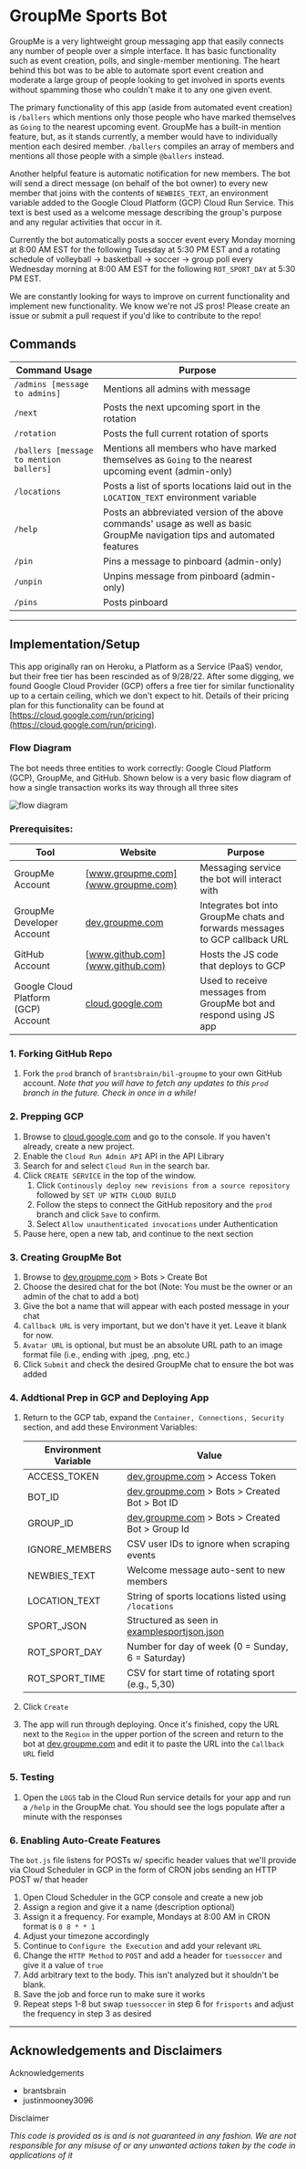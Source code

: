 # GroupMe Sports Bot

GroupMe is a very lightweight group messaging app that easily connects any number of people over a simple interface. It has basic functionality such as event creation, polls, and single-member mentioning. The heart behind this bot was to be able to automate sport event creation and moderate a large group of people looking to get involved in sports events without spamming those who couldn't make it to any one given event.

The primary functionality of this app (aside from automated event creation) is `/ballers` which mentions only those people who have marked themselves as `Going` to the nearest upcoming event. GroupMe has a built-in mention feature, but, as it stands currently, a member would have to individually mention each desired member. `/ballers` compiles an array of members and mentions all those people with a simple `@ballers` instead.

Another helpful feature is automatic notification for new members. The bot will send a direct message (on behalf of the bot owner) to every new member that joins with the contents of `NEWBIES_TEXT`, an environment variable added to the Google Cloud Platform (GCP) Cloud Run Service. This text is best used as a welcome message describing the group's purpose and any regular activities that occur in it.

Currently the bot automatically posts a soccer event every Monday morning at 8:00 AM EST for the following Tuesday at 5:30 PM EST and a rotating schedule of volleyball -> basketball -> soccer -> group poll every Wednesday morning at 8:00 AM EST for the following `ROT_SPORT_DAY` at 5:30 PM EST.

We are constantly looking for ways to improve on current functionality and implement new functionality. We know we're not JS pros! Please create an issue or submit a pull request if you'd like to contribute to the repo!

## Commands

| Command Usage                             | Purpose |
| ----------------------------------------- | ------- |
| `/admins [message to admins]`             | Mentions all admins with message |
| `/next`                                   | Posts the next upcoming sport in the rotation |
| `/rotation`                               | Posts the full current rotation of sports |
| `/ballers [message to mention ballers]`   | Mentions all members who have marked themselves as `Going` to the nearest upcoming event (admin-only) |
| `/locations`                              | Posts a list of sports locations laid out in the `LOCATION_TEXT` environment variable |
| `/help`                                   | Posts an abbreviated version of the above commands' usage as well as basic GroupMe navigation tips and automated features |
| `/pin`                                    | Pins a message to pinboard (admin-only) |
| `/unpin`                                  | Unpins message from pinboard (admin-only) |
| `/pins`                                   | Posts pinboard |

---

## Implementation/Setup

This app originally ran on Heroku, a Platform as a Service (PaaS) vendor, but their free tier has been rescinded as of 9/28/22. After some digging, we found Google Cloud Provider (GCP) offers a free tier for similar functionality up to a certain ceiling, which we don't expect to hit. Details of their pricing plan for this functionality can be found at [https://cloud.google.com/run/pricing](https://cloud.google.com/run/pricing).

### Flow Diagram

The bot needs three entities to work correctly: Google Cloud Platform (GCP), GroupMe, and GitHub. Shown below is a very basic flow diagram of how a single transaction works its way through all three sites

![flow diagram](BotFlowDiagram.png)

### Prerequisites:

| Tool                                  | Website                               | Purpose |
| ------------------------------------- | ------------------------------------- | ------- |
| GroupMe Account                       | [www.groupme.com](www.groupme.com)    | Messaging service the bot will interact with |
| GroupMe Developer Account             | [dev.groupme.com](dev.groupme.com)    | Integrates bot into GroupMe chats and forwards messages to GCP callback URL |
| GitHub Account                        | [www.github.com](www.github.com)      | Hosts the JS code that deploys to GCP |
| Google Cloud Platform (GCP) Account   | [cloud.google.com](cloud.google.com)  | Used to receive messages from GroupMe bot and respond using JS app |

### 1. Forking GitHub Repo

1. Fork the `prod` branch of `brantsbrain/bil-groupme` to your own GitHub account. *Note that you will have to fetch any updates to this `prod` branch in the future. Check in once in a while!*

### 2. Prepping GCP

1. Browse to [cloud.google.com](cloud.google.com) and go to the console. If you haven't already, create a new project.
2. Enable the `Cloud Run Admin API` API in the API Library
3. Search for and select `Cloud Run` in the search bar.
4. Click `CREATE SERVICE` in the top of the window.
    1. Click `Continously deploy new revisions from a source repository` followed by `SET UP WITH CLOUD BUILD`
    2. Follow the steps to connect the GitHub repository and the `prod` branch and click `Save` to confirm.
    3. Select `Allow unauthenticated invocations` under Authentication
5. Pause here, open a new tab, and continue to the next section
    
### 3. Creating GroupMe Bot

1. Browse to [dev.groupme.com](dev.groupme.com) > Bots > Create Bot
2. Choose the desired chat for the bot (Note: You must be the owner or an admin of the chat to add a bot)
3. Give the bot a name that will appear with each posted message in your chat
4. `Callback URL` is very important, but we don't have it yet. Leave it blank for now.
5. `Avatar URL` is optional, but must be an absolute URL path to an image format file (i.e., ending with .jpeg, .png, etc.)
6. Click `Submit` and check the desired GroupMe chat to ensure the bot was added

### 4. Addtional Prep in GCP and Deploying App

1. Return to the GCP tab, expand the `Container, Connections, Security` section, and add these Environment Variables:

    | Environment Variable      | Value    |
    | ---------------------     | -------- |
    | ACCESS_TOKEN              | [dev.groupme.com](dev.groupme.com) > Access Token |
    | BOT_ID                    | [dev.groupme.com](dev.groupme.com) > Bots > Created Bot > Bot ID |
    | GROUP_ID                  | [dev.groupme.com](dev.groupme.com) > Bots > Created Bot > Group Id |
    | IGNORE_MEMBERS            | CSV user IDs to ignore when scraping events |
    | NEWBIES_TEXT              | Welcome message auto-sent to new members |
    | LOCATION_TEXT             | String of sports locations listed using `/locations` |
    | SPORT_JSON                | Structured as seen in [examplesportjson.json](examplesportjson.json) |
    | ROT_SPORT_DAY             | Number for day of week (0 = Sunday, 6 = Saturday) |
    | ROT_SPORT_TIME            | CSV for start time of rotating sport (e.g., 5,30) |
    

5. Click `Create`
6. The app will run through deploying. Once it's finished, copy the URL next to the `Region` in the upper portion of the screen and return to the bot at [dev.groupme.com](dev.groupme.com) and edit it to paste the URL into the `Callback URL` field

### 5. Testing

1. Open the `LOGS` tab in the Cloud Run service details for your app and run a `/help` in the GroupMe chat. You should see the logs populate after a minute with the responses

### 6. Enabling Auto-Create Features

The `bot.js` file listens for POSTs w/ specific header values that we'll provide via Cloud Scheduler in GCP in the form of CRON jobs sending an HTTP POST w/ that header

1. Open Cloud Scheduler in the GCP console and create a new job
2. Assign a region and give it a name (description optional)
3. Assign it a frequency. For example, Mondays at 8:00 AM in CRON format is `0 8 * * 1`
4. Adjust your timezone accordingly
5. Continue to `Configure the Execution` and add your relevant `URL`
6. Change the `HTTP Method` to `POST` and add a header for `tuessoccer` and give it a value of `true`
7. Add arbitrary text to the body. This isn't analyzed but it shouldn't be blank.
8. Save the job and force run to make sure it works
9. Repeat steps 1-8 but swap `tuessoccer` in step 6 for `frisports` and adjust the frequency in step 3 as desired

---

## Acknowledgements and Disclaimers

Acknowledgements
- brantsbrain
- justinmooney3096

Disclaimer

*This code is provided as is and is not guaranteed in any fashion. We are not responsible for any misuse of or any unwanted actions taken by the code in applications of it*